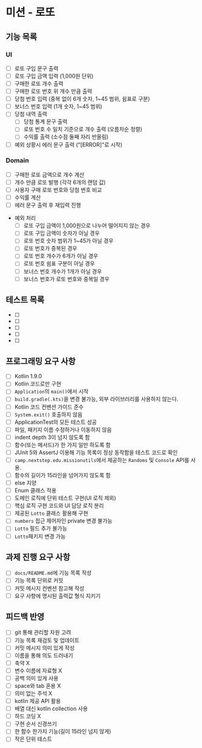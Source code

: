 # 미션 - 로또

## 기능 목록

### UI
- [ ] 로또 구입 문구 출력
- [ ] 로또 구입 금액 입력 (1,000원 단위)
- [ ] 구매한 로또 개수 출력
- [ ] 구매한 로또 번호 위 개수 만큼 출력
- [ ] 당첨 번호 입력 (중복 없이 6개 숫자, 1~45 범위, 쉼표로 구분)
- [ ] 보너스 번호 입력 (1개 숫자, 1~45 범위)
- [ ] 당첨 내역 출력
  - [ ] 당첨 통계 문구 출력
  - [ ] 로또 번호 수 일치 기준으로 개수 출력 (오름차순 정렬)
  - [ ] 수익률 출력 (소수점 둘째 자리 반올림)
- [ ] 예외 상황시 에러 문구 출력 ("[ERROR]"로 시작)

### Domain
- [ ] 구매한 로또 금액으로 개수 계산
- [ ] 개수 만큼 로또 발행 (각각 6개의 랜덤 값)
- [ ] 사용자 구매 로또 번호와 당첨 번호 비교
- [ ] 수익률 계산
- [ ] 에러 문구 출력 후 재입력 진행
- 예외 처리
  - [ ] 로또 구입 금액이 1,000원으로 나누어 떨어지지 않는 경우
  - [ ] 로또 구입 금액이 숫자가 아닐 경우
  - [ ] 로또 번호 숫자 범위가 1~45가 아닐 경우
  - [ ] 로또 번호가 중복된 경우
  - [ ] 로또 번호 개수가 6개가 아닐 경우
  - [ ] 로또 번호 쉼표 구분이 아닐 경우
  - [ ] 보너스 번호 개수가 1개가 아닐 경우
  - [ ] 보너스 번호가 로또 번호와 중복일 경우

## 테스트 목록

- [ ]
- [ ]
- [ ]
- [ ]
- [ ]

## 프로그래밍 요구 사항

- [ ] Kotlin 1.9.0
- [ ] Kotlin 코드로만 구현
- [ ] `Application`의 `main()`에서 시작
- [ ] `build.gradle(.kts)`을 변경 불가능, 외부 라이브러리를 사용하지 않는다.
- [ ] Kotlin 코드 컨벤션 가이드 준수
- [ ] `System.exit()` 호출하지 않음
- [ ] ApplicationTest의 모든 테스트 성공
- [ ] 파일, 패키지 이름 수정하거나 이동하지 않음
- [ ] indent depth 3이 넘지 않도록 함
- [ ] 함수(또는 메서드)가 한 가지 일만 하도록 함
- [ ] JUnit 5와 AssertJ 이용해 기능 목록이 정상 동작함을 테스트 코드로 확인
- [ ] `camp.nextstep.edu.missionutils`에서 제공하는 `Randoms` 및 `Console` API를 사용.
- [ ] 함수의 길이가 15라인을 넘어가지 않도록 함
- [ ] else 지양
- [ ] Enum 클래스 적용
- [ ] 도메인 로직에 단위 테스트 구현(UI 로직 제외)
- [ ] 핵심 로직 구현 코드와 UI 담당 로직 분리
- [ ] 제공된 `Lotto` 클래스 활용해 구현
- [ ] `numbers` 접근 제어자인 private 변경 불가능
- [ ] `Lotto` 필드 추가 불가능
- [ ] `Lotto`패키지 변경 가능

## 과제 진행 요구 사항

- [ ] `docs/README.md`에 기능 목록 작성
- [ ] 기능 목록 단위로 커밋
- [ ] 커밋 메시지 컨벤션 참고해 작성
- [ ] 요구 사항에 명시된 출력값 형식 지키기

## 피드백 반영

- [ ] git 통해 관리할 자원 고려
- [ ] 기능 목록 재검토 및 업데이트
- [ ] 커밋 메시지 의미 있게 작성
- [ ] 이름을 통해 의도 드러내기
- [ ] 축약 X
- [ ] 변수 이름에 자료형 X
- [ ] 공백 의미 있게 사용
- [ ] space와 tab 혼용 X
- [ ] 의미 없는 주석 X
- [ ] kotlin 제공 API 활용
- [ ] 배열 대신 kotlin collection 사용
- [ ] 하드 코딩 X
- [ ] 구현 순서 신경쓰기
- [ ] 한 함수 한가지 기능(길이 15라인 넘지 않게)
- [ ] 작은 단위 테스트